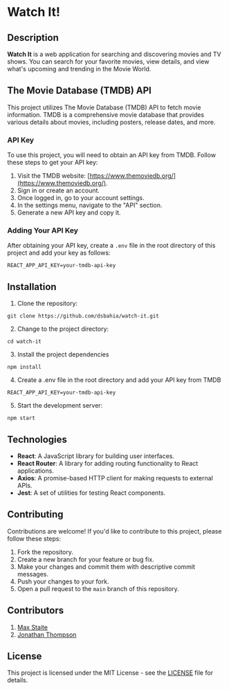 # Watch It!

## Description

**Watch It** is a web application for searching and discovering movies and TV shows. You can search for your favorite movies, view details, and view what's upcoming and trending in the Movie World.

## The Movie Database (TMDB) API

This project utilizes The Movie Database (TMDB) API to fetch movie information. TMDB is a comprehensive movie database that provides various details about movies, including posters, release dates, and more.

### API Key

To use this project, you will need to obtain an API key from TMDB. Follow these steps to get your API key:

1. Visit the TMDB website: [https://www.themoviedb.org/](https://www.themoviedb.org/).
2. Sign in or create an account.
3. Once logged in, go to your account settings.
4. In the settings menu, navigate to the "API" section.
5. Generate a new API key and copy it.

### Adding Your API Key

After obtaining your API key, create a `.env` file in the root directory of this project and add your key as follows:

``REACT_APP_API_KEY=your-tmdb-api-key``

## Installation

1. Clone the repository:

``git clone https://github.com/dsbahia/watch-it.git``

2. Change to the project directory:

``cd watch-it``

3. Install the project dependencies

``npm install``

4. Create a .env file in the root directory and add your API key from TMDB

``REACT_APP_API_KEY=your-tmdb-api-key``

5. Start the development server:

``npm start``

## Technologies

- **React**: A JavaScript library for building user interfaces.
- **React Router**: A library for adding routing functionality to React applications.
- **Axios**: A promise-based HTTP client for making requests to external APIs.
- **Jest**: A set of utilities for testing React components.

## Contributing

Contributions are welcome! If you'd like to contribute to this project, please follow these steps:

1. Fork the repository.
2. Create a new branch for your feature or bug fix.
3. Make your changes and commit them with descriptive commit messages.
4. Push your changes to your fork.
5. Open a pull request to the `main` branch of this repository.

## Contributors

1. [Max Staite](https://github.com/MaxStaite29)
2. [Jonathan Thompson](https://github.com/jonniet23)

## License

This project is licensed under the MIT License - see the [LICENSE](https://opensource.org/license/mit/) file for details.